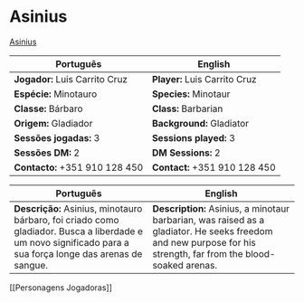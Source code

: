 
# Asinius


[Asinius](asinius.png)


| Português | English |
|-----------|---------|
| **Jogador:** Luis Carrito Cruz | **Player:** Luis Carrito Cruz |
| **Espécie:** Minotauro | **Species:** Minotaur |
| **Classe:** Bárbaro | **Class:** Barbarian |
| **Origem:** Gladiador | **Background:** Gladiator |
| **Sessões jogadas:** 3 | **Sessions played:** 3 |
| **Sessões DM:** 2 | **DM Sessions:** 2 |
| **Contacto:** +351 910 128 450 | **Contact:** +351 910 128 450 |

| Português | English |
|-----------|---------|
| **Descrição:** Asinius, minotauro bárbaro, foi criado como gladiador. Busca a liberdade e um novo significado para a sua força longe das arenas de sangue. | **Description:** Asinius, a minotaur barbarian, was raised as a gladiator. He seeks freedom and new purpose for his strength, far from the blood-soaked arenas. |

[[Personagens Jogadoras]]



















